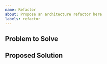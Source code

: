 ```yaml
---
name: Refactor
about: Propose an architecture refactor here
labels: refactor
---
```



## Problem to Solve


## Proposed Solution


